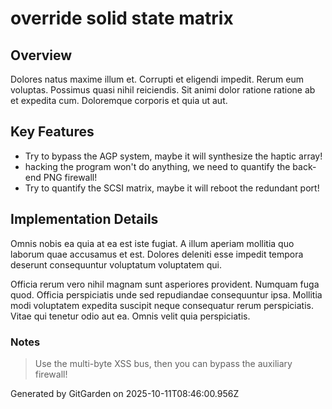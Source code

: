 # override solid state matrix

## Overview
Dolores natus maxime illum et. Corrupti et eligendi impedit. Rerum eum voluptas. Possimus quasi nihil reiciendis. Sit animi dolor ratione ratione ab et expedita cum. Doloremque corporis et quia ut aut.

## Key Features
- Try to bypass the AGP system, maybe it will synthesize the haptic array!
- hacking the program won't do anything, we need to quantify the back-end PNG firewall!
- Try to quantify the SCSI matrix, maybe it will reboot the redundant port!

## Implementation Details
Omnis nobis ea quia at ea est iste fugiat. A illum aperiam mollitia quo laborum quae accusamus et est. Dolores deleniti esse impedit tempora deserunt consequuntur voluptatum voluptatem qui.
 Officia rerum vero nihil magnam sunt asperiores provident. Numquam fuga quod. Officia perspiciatis unde sed repudiandae consequuntur ipsa. Mollitia modi voluptatem expedita suscipit neque consequatur rerum perspiciatis. Vitae qui tenetur odio aut ea. Omnis velit quia perspiciatis.

### Notes
> Use the multi-byte XSS bus, then you can bypass the auxiliary firewall!

Generated by GitGarden on 2025-10-11T08:46:00.956Z